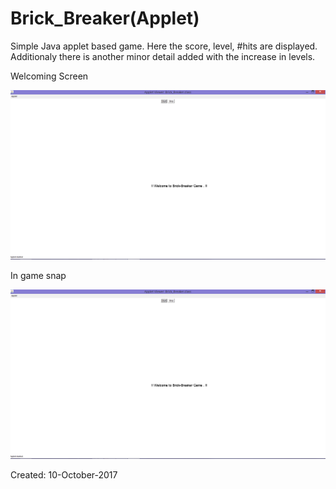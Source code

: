 # Brick_Breaker(Applet)
Simple Java applet based game. Here the score, level, #hits are displayed. Additionaly there is another minor detail added with the increase in levels.  

Welcoming Screen

![Welcoming Screen](https://github.com/Kashyap-Nirmal/Java-practice/blob/main/Brick_Breaker(Applet)/Snap_1.png)

In game snap

![In game snap](https://github.com/Kashyap-Nirmal/Java-practice/blob/main/Brick_Breaker(Applet)/Snap_1.png)

Created: 10-October-2017
